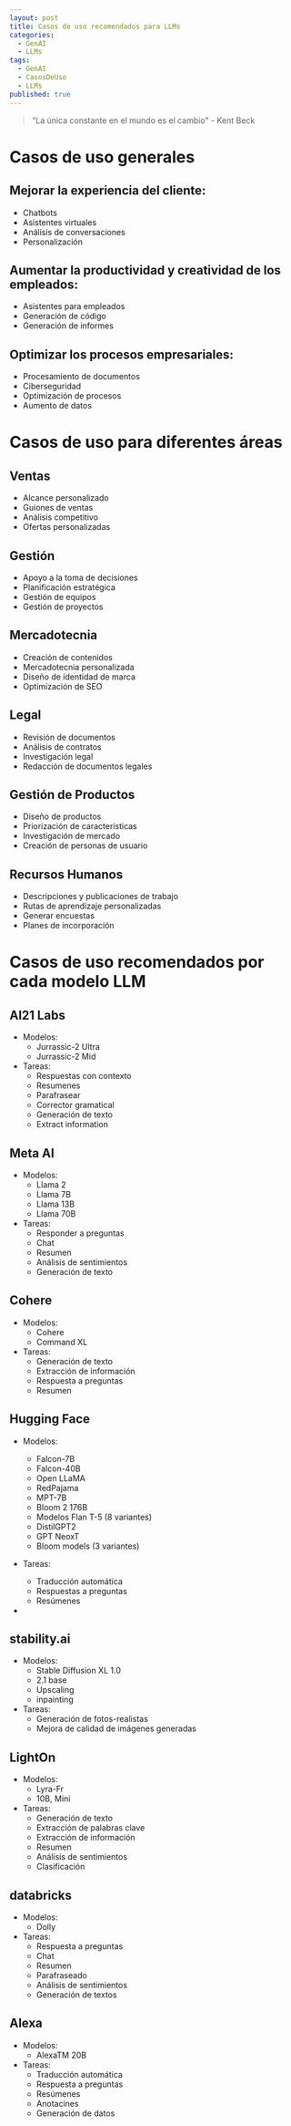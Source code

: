 ```yaml
---
layout: post
title: Casos de uso recomendados para LLMs
categories:
  - GenAI
  - LLMs
tags:
  - GenAI
  - CasosDeUso
  - LLMs
published: true
---
```


> “La única constante en el mundo es el cambio" - Kent Beck

# Casos de uso generales 

## Mejorar la experiencia del cliente:
- Chatbots
- Asistentes virtuales
- Análisis de conversaciones
- Personalización

## Aumentar la productividad y creatividad de los empleados:
- Asistentes para empleados
- Generación de código
- Generación de informes

## Optimizar los procesos empresariales:
- Procesamiento de documentos
- Ciberseguridad
- Optimización de procesos
- Aumento de datos

# Casos de uso  para diferentes áreas

## Ventas
- Alcance personalizado
- Guiones de ventas
- Análisis competitivo
- Ofertas personalizadas

## Gestión
- Apoyo a la toma de decisiones
- Planificación estratégica
- Gestión de equipos
- Gestión de proyectos

## Mercadotecnia
- Creación de contenidos
- Mercadotecnia personalizada
- Diseño de identidad de marca
- Optimización de SEO

## Legal
- Revisión de documentos
- Análisis de contratos
- Investigación legal
- Redacción de documentos legales

## Gestión de Productos
- Diseño de productos
- Priorización de características
- Investigación de mercado
- Creación de personas de usuario

## Recursos Humanos
- Descripciones y publicaciones de trabajo
- Rutas de aprendizaje personalizadas
- Generar encuestas
- Planes de incorporación


# Casos de uso recomendados por cada modelo LLM

## AI21 Labs
- Modelos: 
	- Jurrassic-2 Ultra 
	- Jurrassic-2 Mid
- Tareas: 
	- Respuestas con contexto
	- Resumenes
	- Parafrasear
	- Corrector gramatical
	- Generación de texto
	- Extract information

## Meta AI
- Modelos: 
	- Llama 2 
	- Llama 7B
	- Llama 13B
	- Llama 70B
- Tareas: 
	- Responder a preguntas
	- Chat
	- Resumen
	- Análisis de sentimientos
	- Generación de texto

## Cohere
- Modelos: 
	- Cohere
	- Command XL
- Tareas: 
	- Generación de texto
	- Extracción de información
	- Respuesta a preguntas
	- Resumen

## Hugging Face
- Modelos: 
	- Falcon-7B
	- Falcon-40B
	- Open LLaMA
	- RedPajama
	- MPT-7B
	- Bloom 2 176B
	- Modelos Flan T-5 (8 variantes)
	- DistilGPT2
	- GPT NeoxT
	- Bloom models (3 variantes)
	
- Tareas: 
	- Traducción automática
	- Respuestas a preguntas
	- Resúmenes
- 
## stability.ai
- Modelos: 
	- Stable Diffusion XL 1.0
	- 2.1 base
	- Upscaling
	- inpainting
- Tareas: 
	- Generación de fotos-realistas
	- Mejora de calidad de imágenes generadas

## LightOn
- Modelos: 
	- Lyra-Fr
	- 10B, Mini
- Tareas: 
	- Generación de texto
	- Extracción de palabras clave
	- Extracción de información
	- Resumen
	- Análisis de sentimientos
	- Clasificación

## databricks
- Modelos: 
	- Dolly
- Tareas: 
	- Respuesta a preguntas
	- Chat
	- Resumen
	- Parafraseado
	- Análisis de sentimientos
	- Generación de textos

## Alexa
- Modelos: 
	- AlexaTM 20B
- Tareas:
	- Traducción automática
	- Respuesta a preguntas
	- Resúmenes
	- Anotacines
	- Generación de datos